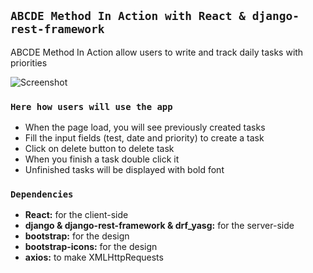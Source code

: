 ## `ABCDE Method In Action with React & django-rest-framework`

ABCDE Method In Action allow users to write and track daily tasks with priorities

![Screenshot](https://github.com/pedrasfloki/abcde-method/blob/main/client/abcde.png)

### `Here how users will use the app`

- When the page load, you will see previously created tasks
- Fill the input fields (test, date and priority) to create a task
- Click on delete button to delete task
- When you finish a task double click it
- Unfinished tasks will be displayed with bold font

### `Dependencies`

- **React:** for the client-side
- **django & django-rest-framework & drf_yasg:** for the server-side
- **bootstrap:** for the design
- **bootstrap-icons:** for the design
- **axios:** to make XMLHttpRequests
